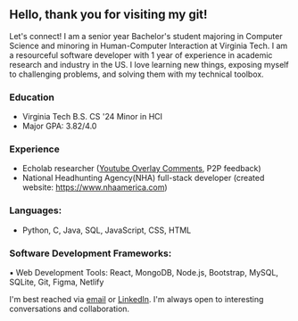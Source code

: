## Hello, thank you for visiting my git!

Let's connect! I am a senior year Bachelor's student majoring in Computer Science and minoring in Human-Computer Interaction at Virginia Tech. I am a resourceful software developer with 1 year of experience in academic research and industry in the US. I love learning new things, exposing myself to challenging problems, and solving them with my technical toolbox.

### Education
* Virginia Tech B.S. CS '24 Minor in HCI
* Major GPA:     3.82/4.0

### Experience
* Echolab researcher ([Youtube Overlay Comments](https://github.com/doooh98/Youtube-Overlay-Comments), P2P feedback)
* National Headhunting Agency(NHA) full-stack developer (created website: https://www.nhaamerica.com)

### Languages:
* Python, C, Java, SQL, JavaScript, CSS, HTML


### Software Development Frameworks:
▪ Web Development Tools: React, MongoDB, Node.js, Bootstrap, MySQL, SQLite, Git, Figma, Netlify


I'm best reached via [email](doooh@vt.edu) or [LinkedIn](https://www.linkedin.com/in/discord). I'm always open to interesting conversations and collaboration.


